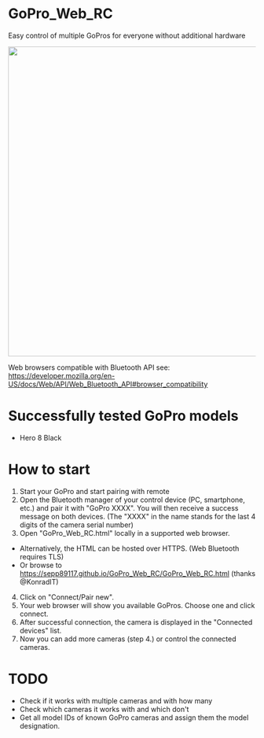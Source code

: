 # GoPro_Web_RC
Easy control of multiple GoPros for everyone without additional hardware

<img src="https://github.com/sepp89117/GoPro_Web_RC/blob/main/preview.png" width="630">

Web browsers compatible with Bluetooth API see:
https://developer.mozilla.org/en-US/docs/Web/API/Web_Bluetooth_API#browser_compatibility

# Successfully tested GoPro models
- Hero 8 Black

# How to start
1. Start your GoPro and start pairing with remote
2. Open the Bluetooth manager of your control device (PC, smartphone, etc.) and pair it with "GoPro XXXX". You will then receive a success message on both devices. (The "XXXX" in the name stands for the last 4 digits of the camera serial number)
3. Open "GoPro_Web_RC.html" locally in a supported web browser.
-  Alternatively, the HTML can be hosted over HTTPS. (Web Bluetooth requires TLS)
-  Or browse to https://sepp89117.github.io/GoPro_Web_RC/GoPro_Web_RC.html (thanks @KonradIT)
4. Click on "Connect/Pair new".
5. Your web browser will show you available GoPros. Choose one and click connect.
6. After successful connection, the camera is displayed in the "Connected devices" list.
7. Now you can add more cameras (step 4.) or control the connected cameras.

# TODO
- Check if it works with multiple cameras and with how many
- Check which cameras it works with and which don't
- Get all model IDs of known GoPro cameras and assign them the model designation.
